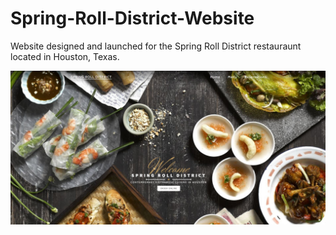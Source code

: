 # Spring-Roll-District-Website

Website designed and launched for the Spring Roll District restauraunt located in Houston, Texas.

![Alt text](/Spring-Roll-1.JPG?raw=true "Optional Title")

